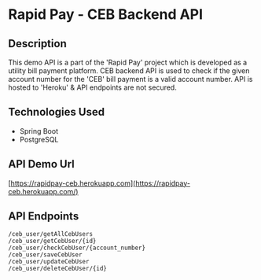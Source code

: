 # Rapid Pay - CEB Backend API

## Description
This demo API is a part of the 'Rapid Pay' project which is developed as a utility bill payment platform.
CEB backend API is used to check if the given account number for the 'CEB' bill payment is a valid account number.
API is hosted to 'Heroku' & API endpoints are not secured.

## Technologies Used
* Spring Boot
* PostgreSQL

## API Demo Url
[https://rapidpay-ceb.herokuapp.com](https://rapidpay-ceb.herokuapp.com/)
	
## API Endpoints
	/ceb_user/getAllCebUsers
	/ceb_user/getCebUser/{id}
	/ceb_user/checkCebUser/{account_number}
	/ceb_user/saveCebUser
	/ceb_user/updateCebUser
	/ceb_user/deleteCebUser/{id}
